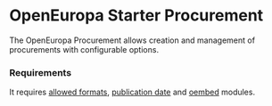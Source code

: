 # OpenEuropa Starter Procurement
The OpenEuropa Procurement allows creation and management of procurements with configurable options.

### Requirements
It requires [allowed formats](https://www.drupal.org/project/allowed_formats), [publication date](https://www.drupal.org/project/publication_date) and [oembed](https://github.com/openeuropa/oe_oembed) modules.

